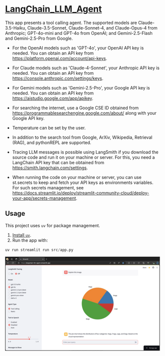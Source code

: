 # [LangChain_LLM_Agent](https://langchain-llm-agent.streamlit.app/)

This app presents a tool calling agent. The supported models are Claude-3.5-Haiku,
Claude-3.5-Sonnet, Claude-Sonnet-4, and Claude-Opus-4 from Anthropic;
GPT-4o-mini and GPT-4o from OpenAI; and Gemini-2.5-Flash and Gemini-2.5-Pro from Google.
  
- For the OpenAI models such as 'GPT-4o', your OpenAI API key is needed. You can obtain
  an API key from <https://platform.openai.com/account/api-keys>.

- For Claude models such as 'Claude-4-Sonnet', your Anthropic API key is needed.
  You can obtain an API key from <https://console.anthropic.com/settings/keys>.

- For Gemini models such as 'Gemini-2.5-Pro', your Google API key is needed.
  You can obtain an API key from <https://aistudio.google.com/app/apikey>.

- For searching the internet, use a Google CSE ID obtained from
  <https://programmablesearchengine.google.com/about/> along with
  your Google API key.

- Temperature can be set by the user.

- In addition to the search tool from Google, ArXiv, Wikipedia,
  Retrieval (RAG), and pythonREPL are supported.

- Tracing LLM messages is possible using LangSmith if you download the source code
  and run it on your machine or server.  For this, you need a
  LangChain API key that can be obtained from <https://smith.langchain.com/settings>.

- When running the code on your machine or server, you can use st.secrets to keep and
    fetch your API keys as environments variables. For such secrets management, see
    <https://docs.streamlit.io/deploy/streamlit-community-cloud/deploy-your-app/secrets-management>.

## Usage

This project uses `uv` for package management.

1. [Install `uv`](https://github.com/astral-sh/uv).
2. Run the app with:

```python
uv run streamlit run src/app.py
```

[![Exploring the App: A Visual Guide](files/Streamlit_Agent_App.png)](https://youtu.be/6uD480u49lU)
